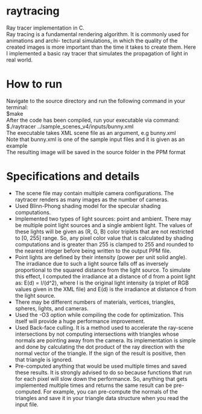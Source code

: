 # raytracing
Ray tracer implementation in C.  
Ray tracing is a fundamental rendering algorithm. It is commonly used for animations and archi- tectural simulations, in which the quality of the created images is more important than the time it takes to create them. Here I implemented a basic ray tracer that simulates the propagation of light in real world.
# How to run
Navigate to the source directory and run the following command in your terminal:  
$make  
After the code has been compiled, run your executable via command:  
$./raytracer ../sample_scenes_v4/inputs/bunny.xml  
The executable takes XML scene file as an argument, e.g bunny.xml  
Note that bunny.xml is one of the sample input files and it is given as an example  
The resulting image will be saved in the source folder in the PPM format  
# Specifications and details
- The scene file may contain multiple camera configurations. The raytracer renders as many images as the number of cameras.
- Used Blinn-Phong shading model for the specular shading computations.
- Implemented two types of light sources: point and ambient. There may be multiple point light sources and a single ambient light. The values of these lights will be given as (R, G, B) color triplets that are not restricted to [0, 255] range. So, any pixel color value that is calculated by shading computations and is greater than 255 is clamped to 255 and rounded to the nearest integer before being written to the output PPM file.
- Point lights are defined by their intensity (power per unit solid angle). The irradiance due to such a light source falls off as inversely proportional to the squared distance from the light source. To simulate this effect, I computed the irradiance at a distance of d from a point light as: E(d) = I/(d^2), where I is the original light intensity (a triplet of RGB values given in the XML file) and E(d) is the irradiance at distance d from the light source.
- There may be different numbers of materials, vertices, triangles, spheres, lights, and cameras.
- Used the -O3 option while compiling the code for optimization. This itself will provide a huge performance improvement.
- Used Back-face culling. It is a method used to accelerate the ray-scene intersections by not computing intersections with triangles whose normals are pointing away from the camera. Its implementation is simple and done by calculating the dot product of the ray direction with the normal vector of the triangle. If the sign of the result is positive, then that triangle is ignored.
- Pre-computed anything that would be used multiple times and saved these results. It is strongly advised to do so because functions that run for each pixel will slow down the performance. So, anything that gets implemented multiple times and returns the same result can be pre-computed. For example, you can pre-compute the normals of the triangles and save it in your triangle data structure when you read the input file.
